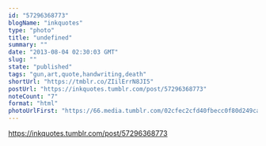 ```yaml
---
id: "57296368773"
blogName: "inkquotes"
type: "photo"
title: "undefined"
summary: ""
date: "2013-08-04 02:30:03 GMT"
slug: ""
state: "published"
tags: "gun,art,quote,handwriting,death"
shortUrl: "https://tmblr.co/ZIilErrN8JI5"
postUrl: "https://inkquotes.tumblr.com/post/57296368773"
noteCount: "7"
format: "html"
photoUrlFirst: "https://66.media.tumblr.com/02cfec2cfd40fbecc0f80d249ca8b355/tumblr_mqziy3dXZr1saaiiho1_1280.jpg"
---
```


https://inkquotes.tumblr.com/post/57296368773
